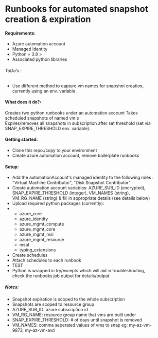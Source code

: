 # Runbooks for automated snapshot creation & expiration 

#### Requirements:
* Azure automation account
* Managed Identity
* Python = 3.8 > 
* Associated python libraries

###### ToDo's :
* Use different method to capture vm names for snapshot creation, currently using an env. variable .

#### What does it do?:
Creates two python runbooks under an automation account 
Takes scheduled snapshots of named vm's <br>
Expires/removes all snapshots in subscription after set threshold (set via SNAP_EXPIRE_THRESHOLD env. variable).

#### Getting started:
* Clone this repo./copy to your environment<br>
* Create azure automation account, remove boilerplate runbooks

#### Setup:
* Add the automationAccount's managed identity to the following roles : "Virtual Machine Contributor", "Disk Snapshot Contributor"
* Create automation account variables: AZURE_SUB_ID (encrypted), SNAP_EXPIRE_THRESHOLD (integer), VM_NAMES (string), VM_RG_NAME (string)
& fill in appropriate details (see details below)<br>
* Upload required python packages (currently):
* * azure_core
   * azure_identity
   * azure_mgmt_compute
   * azure_mgmt_core
   * azure_mgmt_msi
   * azure_mgmt_resource
   * msal
   * typing_extensions
* Create schedules
* Attach schedules to each runbook
* TEST
* Python is wrapped in try/excepts which will aid in troubleshooting, check the runbooks job output for details/output


##### Notes:
* Snapshot expiration is scoped to the whole subscription 
* Snapshots are scoped to resource group
* AZURE_SUB_ID: azure subscription id
* VM_RG_NAME: resource group name that vms are built under
* SNAP_EXPIRE_THRESHOLD: # of days until snapshot is removed
* VM_NAMES: comma seperated values of vms to snap eg: my-az-vm-9873, my-az-vm-avd 